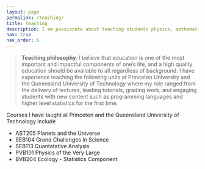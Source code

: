 ```yaml
---
layout: page
permalink: /teaching/
title: teaching
description: I am passionate about teaching students physics, mathematics, statistics and machine learning
nav: true
nav_order: 6
---
```

> **Teaching philosophy**: I believe that education is one of the most important and impactful components of one’s life, and a high quality education should be available to all regardless of background. I have experience teaching the following units at Princeton University and the Queensland University of Technology where my role ranged from the delivery of lectures, leading tutorials, grading work, and engaging students with new content such as programming languages and higher level statistics for the first time.

Courses I have taught at Princeton and the Queensland University of Technology include
* AST205 Planets and the Universe
* SEB104 Grand Challenges in Science
* SEB113 Quantatative Analysis
* PVB101 Physics of the Very Large
* BVB204 Ecology - Statistics Component
